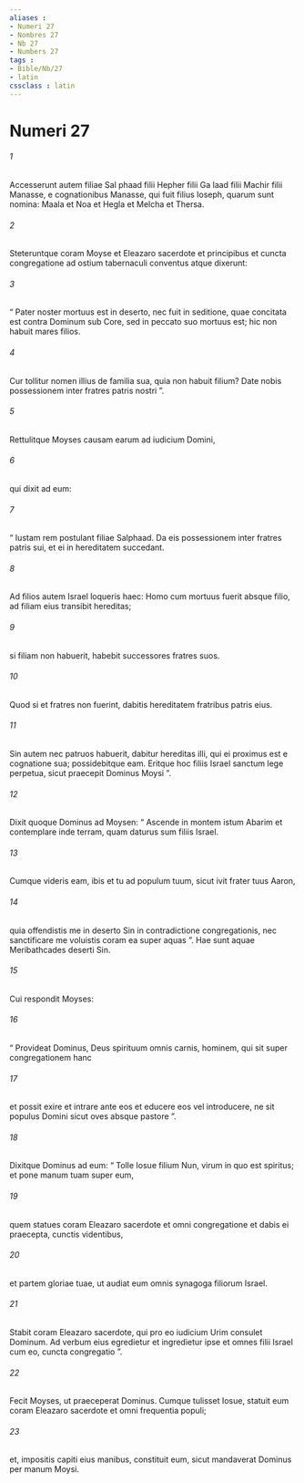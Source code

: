 ```yaml
---
aliases : 
- Numeri 27
- Nombres 27
- Nb 27
- Numbers 27
tags : 
- Bible/Nb/27
- latin
cssclass : latin
---
```


# Numeri 27

###### 1
Accesserunt autem filiae Sal phaad filii Hepher filii Ga laad filii Machir filii Manasse, e cognationibus Manasse, qui fuit filius Ioseph, quarum sunt nomina: Maala et Noa et Hegla et Melcha et Thersa. 
###### 2
Steteruntque coram Moyse et Eleazaro sacerdote et principibus et cuncta congregatione ad ostium tabernaculi conventus atque dixerunt: 
###### 3
“ Pater noster mortuus est in deserto, nec fuit in seditione, quae concitata est contra Dominum sub Core, sed in peccato suo mortuus est; hic non habuit mares filios. 
###### 4
Cur tollitur nomen illius de familia sua, quia non habuit filium? Date nobis possessionem inter fratres patris nostri ”.
###### 5
Rettulitque Moyses causam earum ad iudicium Domini, 
###### 6
qui dixit ad eum: 
###### 7
“ Iustam rem postulant filiae Salphaad. Da eis possessionem inter fratres patris sui, et ei in hereditatem succedant. 
###### 8
Ad filios autem Israel loqueris haec: Homo cum mortuus fuerit absque filio, ad filiam eius transibit hereditas; 
###### 9
si filiam non habuerit, habebit successores fratres suos. 
###### 10
Quod si et fratres non fuerint, dabitis hereditatem fratribus patris eius. 
###### 11
Sin autem nec patruos habuerit, dabitur hereditas illi, qui ei proximus est e cognatione sua; possidebitque eam. Eritque hoc filiis Israel sanctum lege perpetua, sicut praecepit Dominus Moysi ”.
###### 12
Dixit quoque Dominus ad Moysen: “ Ascende in montem istum Abarim et contemplare inde terram, quam daturus sum filiis Israel. 
###### 13
Cumque videris eam, ibis et tu ad populum tuum, sicut ivit frater tuus Aaron, 
###### 14
quia offendistis me in deserto Sin in contradictione congregationis, nec sanctificare me voluistis coram ea super aquas ”. Hae sunt aquae Meribathcades deserti Sin.
###### 15
Cui respondit Moyses: 
###### 16
“ Provideat Dominus, Deus spirituum omnis carnis, hominem, qui sit super congregationem hanc 
###### 17
et possit exire et intrare ante eos et educere eos vel introducere, ne sit populus Domini sicut oves absque pastore ”. 
###### 18
Dixitque Dominus ad eum: “ Tolle Iosue filium Nun, virum in quo est spiritus; et pone manum tuam super eum, 
###### 19
quem statues coram Eleazaro sacerdote et omni congregatione et dabis ei praecepta, cunctis videntibus, 
###### 20
et partem gloriae tuae, ut audiat eum omnis synagoga filiorum Israel. 
###### 21
Stabit coram Eleazaro sacerdote, qui pro eo iudicium Urim consulet Dominum. Ad verbum eius egredietur et ingredietur ipse et omnes filii Israel cum eo, cuncta congregatio ”.
###### 22
Fecit Moyses, ut praeceperat Dominus. Cumque tulisset Iosue, statuit eum coram Eleazaro sacerdote et omni frequentia populi; 
###### 23
et, impositis capiti eius manibus, constituit eum, sicut mandaverat Dominus per manum Moysi.
